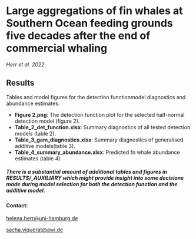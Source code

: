 
# Large aggregations of fin whales at Southern Ocean feeding grounds five decades after the end of commercial whaling
*Herr et al. 2022*

## Results
 Tables and model figures for the detection functionmodel diagnostics and abundance estimates.

- **Figure 2.png**: The detection function plot for the selected half-normal detection model (figure 2).
- **Table_2_det_function.xlsx**: Summary diagnostics of all tested detection models (table 2).
- **Table_3_gam_diagnostics.xlsx**: Summary diagnostics of generalised additive models(table 3).
- **Table_4_summary_abundance.xlsx**: Predicted fn whale abundance estimates (table 4).

 ##### There is a substantial amount of additional tables and figures in RESULTS\/_AUXILIARY which might provide insight into some decisions made during model selection for both the detection function and the additive model.

#### Contact:

helena.herr@uni-hamburg.de

sacha.viquerat@awi.de